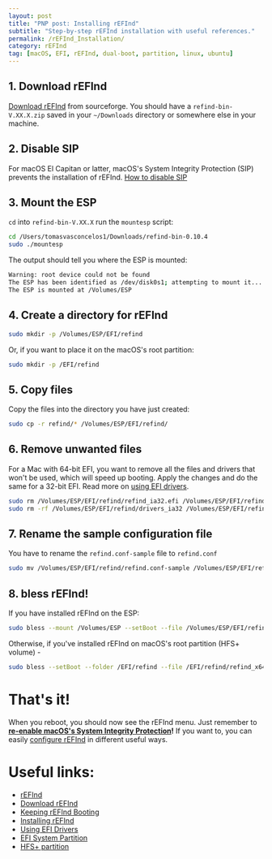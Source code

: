 ```yaml
---
layout: post
title: "PNP post: Installing rEFInd"
subtitle: "Step-by-step rEFInd installation with useful references."
permalink: /rEFInd_Installation/
category: rEFInd
tag: [macOS, EFI, rEFInd, dual-boot, partition, linux, ubuntu]
---
```



## 1. Download rEFInd

[Download rEFInd](https://sourceforge.net/projects/refind/) from sourceforge. You should have a ```refind-bin-V.XX.X.zip``` saved in your `~/Downloads` directory or somewhere else in your machine.


## 2. Disable SIP

For macOS El Capitan or latter, macOS's System Integrity Protection (SIP)
prevents the installation of rEFInd.
[How to disable SIP](/macOS/Disable_System_Integrity_Protection/)



## 3. Mount the ESP

```cd``` into ```refind-bin-V.XX.X``` run the ```mountesp``` script:

```sh
cd /Users/tomasvasconcelos1/Downloads/refind-bin-0.10.4
sudo ./mountesp
```

The output should tell you where the ESP is mounted:

```sh
Warning: root device could not be found
The ESP has been identified as /dev/disk0s1; attempting to mount it....
The ESP is mounted at /Volumes/ESP
```



## 4. Create a directory for rEFInd

```sh
sudo mkdir -p /Volumes/ESP/EFI/refind
```

Or, if you want to place it on the macOS's root partition:

```sh
sudo mkdir -p /EFI/refind
```


## 5. Copy files

Copy the files into the directory you have just created:

```bash
sudo cp -r refind/* /Volumes/ESP/EFI/refind/
```


## 6. Remove unwanted files

For a Mac with 64-bit EFI, you want to remove all the files and drivers
that won't be used, which will speed up booting. Apply the changes and
do the same for a 32-bit EFI. Read more on
[using EFI drivers](http://www.rodsbooks.com/refind/drivers.html).

```sh
sudo rm /Volumes/ESP/EFI/refind/refind_ia32.efi /Volumes/ESP/EFI/refind/refind_aa64.efi
sudo rm -rf /Volumes/ESP/EFI/refind/drivers_ia32 /Volumes/ESP/EFI/refind/drivers_aa64
```



## 7. Rename the sample configuration file

You have to rename the ```refind.conf-sample``` file to ```refind.conf```

```bash
sudo mv /Volumes/ESP/EFI/refind/refind.conf-sample /Volumes/ESP/EFI/refind/refind.conf
```

## 8. bless rEFInd!

If you have installed rEFInd on the ESP:
```bash
sudo bless --mount /Volumes/ESP --setBoot --file /Volumes/ESP/EFI/refind/refind_x64.efi --shortform
```

Otherwise, if you've installed rEFInd on macOS's root partition (HFS+ volume) -
```bash
sudo bless --setBoot --folder /EFI/refind --file /EFI/refind/refind_x64.efi
```


# That's it!

When you reboot, you should now see the rEFInd menu.
Just remember to **[re-enable macOS's System Integrity Protection](/macOS/Disable_System_Integrity_Protection/)!**
If you want to, you can easily [configure rEFInd](/rEFInd/Configure_rEFInd) in different useful ways.



# Useful links:

- [rEFInd](http://www.rodsbooks.com/refind/)
- [Download rEFInd](https://sourceforge.net/projects/refind/)
- [Keeping rEFInd Booting](http://www.rodsbooks.com/refind/bootcoup.html)
- [Installing rEFInd](http://www.rodsbooks.com/refind/installing.html#osx)
- [Using EFI Drivers](http://www.rodsbooks.com/refind/drivers.html)
- [EFI System Partition](https://en.wikipedia.org/wiki/EFI_system_partition)
- [HFS+ partition](https://en.wikipedia.org/wiki/HFS_Plus)